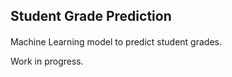## Student Grade Prediction
#### 

Machine Learning model to predict student grades.

Work in progress.